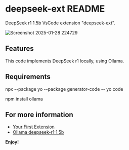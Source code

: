 # deepseek-ext README

DeepSeek r1 1.5b VsCode extension "deepseek-ext".

![Screenshot 2025-01-28 224729](https://github.com/user-attachments/assets/196d0fb0-12b4-4b8e-b481-3b1f54c885a7)

## Features

This code implements DeepSeek r1 locally, using Ollama. 

## Requirements

npx --package yo --package generator-code -- yo code

npm install ollama


## For more information

* [Your First Extension](https://code.visualstudio.com/api/get-started/your-first-extension)
* [Ollama deepseek-r1:1.5b](https://help.github.com/articles/markdown-basics/)

**Enjoy!**
